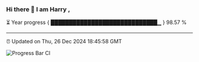 ### Hi there 👋 I am Harry , 

⏳ Year progress { █████████████████████████████▁ } 98.57 %

---

⏰ Updated on Thu, 26 Dec 2024 18:45:58 GMT

![Progress Bar CI](https://github.com/duykhang68/duykhang68/workflows/Progress%20Bar%20CI/badge.svg)
